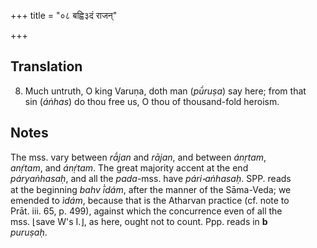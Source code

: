 +++
title = "०८ बह्वि३दं राजन्"

+++
## Translation
8. Much untruth, O king Varuṇa, doth man (*pū́ruṣa*) say here; from that  
sin (*áṅhas*) do thou free us, O thou of thousand-fold heroism.

## Notes
The mss. vary between *rā́jan* and *rājan*, and between *ánṛtam*,  
*anṛ́tam*, and *ánṛ́tam*. The great majority accent at the end  
*páryaṅhasaḥ*, and all the *pada*-mss. have *pári॰aṅhasaḥ*. SPP. reads  
at the beginning *bahv ī̀dám*, after the manner of the Sāma-Veda; we  
emended to *ìdám*, because that is the Atharvan practice (cf. note to  
Prāt. iii. 65, p. 499), against which the concurrence even of all the  
mss. ⌊save W's I.⌋, as here, ought not to count. Ppp. reads in **b**  
*puruṣaḥ*.
